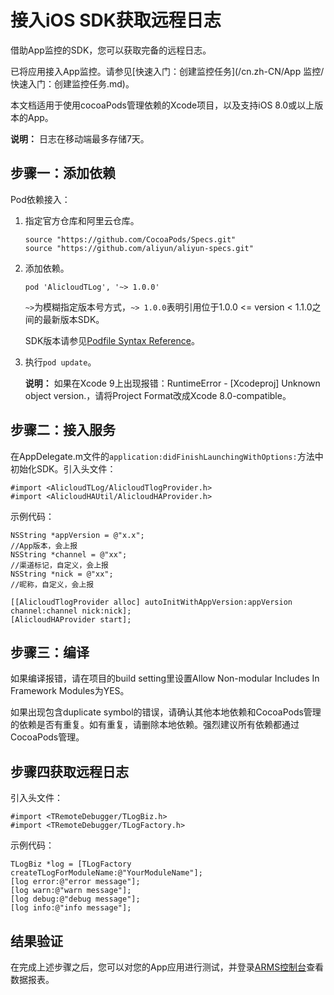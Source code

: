 # 接入iOS SDK获取远程日志

借助App监控的SDK，您可以获取完备的远程日志。

已将应用接入App监控。请参见[快速入门：创建监控任务](/cn.zh-CN/App 监控/快速入门：创建监控任务.md)。

本文档适用于使用cocoaPods管理依赖的Xcode项目，以及支持iOS 8.0或以上版本的App。

**说明：** 日志在移动端最多存储7天。

## 步骤一：添加依赖

Pod依赖接入：

1.  指定官方仓库和阿里云仓库。

    ```
    source "https://github.com/CocoaPods/Specs.git"
    source "https://github.com/aliyun/aliyun-specs.git"
    ```

2.  添加依赖。

    ```
    pod 'AlicloudTLog', '~> 1.0.0'
    ```

    `~>`为模糊指定版本号方式，`~> 1.0.0`表明引用位于1.0.0 <= version < 1.1.0之间的最新版本SDK。

    SDK版本请参见[Podfile Syntax Reference](https://guides.cocoapods.org/syntax/podfile.html#pod)。

3.  执行`pod update`。

    **说明：** 如果在Xcode 9上出现报错：RuntimeError - \[Xcodeproj\] Unknown object version.，请将Project Format改成Xcode 8.0-compatible。


## 步骤二：接入服务

在AppDelegate.m文件的`application:didFinishLaunchingWithOptions:`方法中初始化SDK。引入头文件：

```
#import <AlicloudTLog/AlicloudTlogProvider.h>
#import <AlicloudHAUtil/AlicloudHAProvider.h>
```

示例代码：

```
NSString *appVersion = @"x.x"; 
//App版本，会上报
NSString *channel = @"xx";     
//渠道标记，自定义，会上报
NSString *nick = @"xx";        
//昵称，自定义，会上报

[[AlicloudTlogProvider alloc] autoInitWithAppVersion:appVersion channel:channel nick:nick];
[AlicloudHAProvider start];
```

## 步骤三：编译

如果编译报错，请在项目的build setting里设置Allow Non-modular Includes In Framework Modules为YES。

如果出现包含duplicate symbol的错误，请确认其他本地依赖和CocoaPods管理的依赖是否有重复。如有重复，请删除本地依赖。强烈建议所有依赖都通过CocoaPods管理。

## 步骤四获取远程日志

引入头文件：

```
#import <TRemoteDebugger/TLogBiz.h>
#import <TRemoteDebugger/TLogFactory.h>
```

示例代码：

```
TLogBiz *log = [TLogFactory createTLogForModuleName:@"YourModuleName"];
[log error:@"error message"];
[log warn:@"warn message"];
[log debug:@"debug message"];
[log info:@"info message"];
```

## 结果验证

在完成上述步骤之后，您可以对您的App应用进行测试，并登录[ARMS控制台](https://arms.console.aliyun.com/#/home)查看数据报表。

